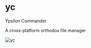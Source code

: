 # yc
Ypsilon Commander

A cross-platform orthodox file manager


![yc](https://github.com/polyakoff69/yc/assets/19787098/7333d9c8-d8f0-4239-93a0-4a880546592f)
